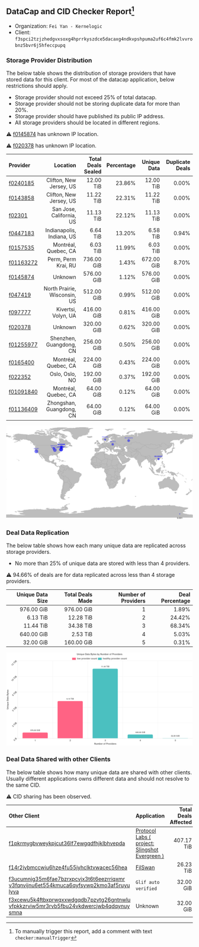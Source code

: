 ## DataCap and CID Checker Report[^1]
 - Organization: `Fei Yan - Kernelogic`
 - Client: `f3spci2tzjzhedgvxsoxg4hprrkyszdce5dacaxg4ndkvpshpuma2uf6c4fmk2lvvrobnz5bvr6j5hfeccpupq`
### Storage Provider Distribution
The below table shows the distribution of storage providers that have stored data for this client.
For most of the datacap application, below restrictions should apply.
 - Storage provider should not exceed 25% of total datacap.
 - Storage provider should not be storing duplicate data for more than 20%.
 - Storage provider should have published its public IP address.
 - All storage providers should be located in different regions.

⚠️ [f0145874](https://filfox.info/en/address/f0145874) has unknown IP location.

⚠️ [f020378](https://filfox.info/en/address/f020378) has unknown IP location.

| Provider                                              |                     Location | Total Deals Sealed | Percentage | Unique Data | Duplicate Deals |
| :---------------------------------------------------- | ---------------------------: | -----------------: | ---------: | ----------: | --------------: |
| [f0240185](https://filfox.info/en/address/f0240185)   |      Clifton, New Jersey, US |          12.00 TiB |     23.86% |   12.00 TiB |           0.00% |
| [f0143858](https://filfox.info/en/address/f0143858)   |      Clifton, New Jersey, US |          11.22 TiB |     22.31% |   11.22 TiB |           0.00% |
| [f02301](https://filfox.info/en/address/f02301)       |     San Jose, California, US |          11.13 TiB |     22.12% |   11.13 TiB |           0.00% |
| [f0447183](https://filfox.info/en/address/f0447183)   |    Indianapolis, Indiana, US |           6.64 TiB |     13.20% |    6.58 TiB |           0.94% |
| [f0157535](https://filfox.info/en/address/f0157535)   |         Montréal, Quebec, CA |           6.03 TiB |     11.99% |    6.03 TiB |           0.00% |
| [f01163272](https://filfox.info/en/address/f01163272) |          Perm, Perm Krai, RU |         736.00 GiB |      1.43% |  672.00 GiB |           8.70% |
| [f0145874](https://filfox.info/en/address/f0145874)   |                      Unknown |         576.00 GiB |      1.12% |  576.00 GiB |           0.00% |
| [f047419](https://filfox.info/en/address/f047419)     | North Prairie, Wisconsin, US |         512.00 GiB |      0.99% |  512.00 GiB |           0.00% |
| [f097777](https://filfox.info/en/address/f097777)     |          Kivertsi, Volyn, UA |         416.00 GiB |      0.81% |  416.00 GiB |           0.00% |
| [f020378](https://filfox.info/en/address/f020378)     |                      Unknown |         320.00 GiB |      0.62% |  320.00 GiB |           0.00% |
| [f01255977](https://filfox.info/en/address/f01255977) |      Shenzhen, Guangdong, CN |         256.00 GiB |      0.50% |  256.00 GiB |           0.00% |
| [f0165400](https://filfox.info/en/address/f0165400)   |         Montréal, Quebec, CA |         224.00 GiB |      0.43% |  224.00 GiB |           0.00% |
| [f022352](https://filfox.info/en/address/f022352)     |               Oslo, Oslo, NO |         192.00 GiB |      0.37% |  192.00 GiB |           0.00% |
| [f01091840](https://filfox.info/en/address/f01091840) |         Montréal, Quebec, CA |          64.00 GiB |      0.12% |   64.00 GiB |           0.00% |
| [f01136409](https://filfox.info/en/address/f01136409) |     Zhongshan, Guangdong, CN |          64.00 GiB |      0.12% |   64.00 GiB |           0.00% |

![Provider Distribution](https://raw.githubusercontent.com/data-preservation-programs/filplus-checker-assets/main/filecoin-project/filecoin-plus-large-datasets/issues/46/1671010916790.png)
### Deal Data Replication
The below table shows how each many unique data are replicated across storage providers.
- No more than 25% of unique data are stored with less than 4 providers.

⚠️ 94.66% of deals are for data replicated across less than 4 storage providers.

| Unique Data Size | Total Deals Made | Number of Providers | Deal Percentage |
| ---------------: | ---------------: | ------------------: | --------------: |
|       976.00 GiB |       976.00 GiB |                   1 |           1.89% |
|         6.13 TiB |        12.28 TiB |                   2 |          24.42% |
|        11.44 TiB |        34.38 TiB |                   3 |          68.34% |
|       640.00 GiB |         2.53 TiB |                   4 |           5.03% |
|        32.00 GiB |       160.00 GiB |                   5 |           0.31% |

![Replication Distribution](https://raw.githubusercontent.com/data-preservation-programs/filplus-checker-assets/main/filecoin-project/filecoin-plus-large-datasets/issues/46/1671010917489.png)
### Deal Data Shared with other Clients
The below table shows how many unique data are shared with other clients.
Usually different applications owns different data and should not resolve to the same CID.

⚠️ CID sharing has been observed.

| Other Client                                                                                                                                                                                                              | Application                                                                                                                     | Total Deals Affected | Unique CIDs |          Verifier |
| :------------------------------------------------------------------------------------------------------------------------------------------------------------------------------------------------------------------------ | :------------------------------------------------------------------------------------------------------------------------------ | -------------------: | ----------: | ----------------: |
| [f1pkrmygbvweykpjcut36lf7ewgqdfhjklbhvepda](https://filfox.info/en/address/f1pkrmygbvweykpjcut36lf7ewgqdfhjklbhvepda)                                                                                                     | [Protocol Labs \( project: Slingshot Evergreen \)](https://github.com/filecoin-project/filecoin-plus-large-datasets/issues/293) |           407.17 TiB |       2,639 |         LDN # 293 |
| [f14r2jybmccwiu6hze4fu55jyhclktvwacec56hea](https://filfox.info/en/address/f14r2jybmccwiu6hze4fu55jyhclktvwacec56hea)                                                                                                     | [ FilSwan](https://github.com/filecoin-project/filecoin-plus-large-datasets/issues/15)                                          |            26.23 TiB |          24 |   LDN v3 multisig |
| [f3ucumnjg35m6fae7bzrxpcvjx3t6t6eezrriqxmr<br/>v3fqnvijnu6et554kmuca6qyfsywp2kmo3af5ruyu<br/>lyva](https://filfox.info/en/address/f3ucumnjg35m6fae7bzrxpcvjx3t6t6eezrriqxmrv3fqnvijnu6et554kmuca6qyfsywp2kmo3af5ruyulyva) | `Glif auto verified`                                                                                                            |            32.00 GiB |           1 | Jonathan Schwartz |
| [f3xcewu5k4ftbxprwqxxwdgqdb7pzvtg26gntnwlu<br/>vfpkkzrviw5mr3rvb5fbu24vkdwercjwb4qdqynuy<br/>smna](https://filfox.info/en/address/f3xcewu5k4ftbxprwqxxwdgqdb7pzvtg26gntnwluvfpkkzrviw5mr3rvb5fbu24vkdwercjwb4qdqynuysmna) | Unknown                                                                                                                         |            32.00 GiB |           1 |           Unknown |

[^1]: To manually trigger this report, add a comment with text `checker:manualTrigger`

